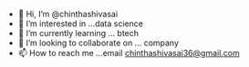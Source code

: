 - 👋 Hi, I’m @chinthashivasai
- 👀 I’m interested in ...data science 
- 🌱 I’m currently learning ... btech 
- 💞️ I’m looking to collaborate on ... company
- 📫 How to reach me ...email chinthashivasai36@gmail.com

<!---
chinthashivasai/chinthashivasai is a ✨ special ✨ repository because its `README.md` (this file) appears on your GitHub profile.
You can click the Preview link to take a look at your changes.
--->
